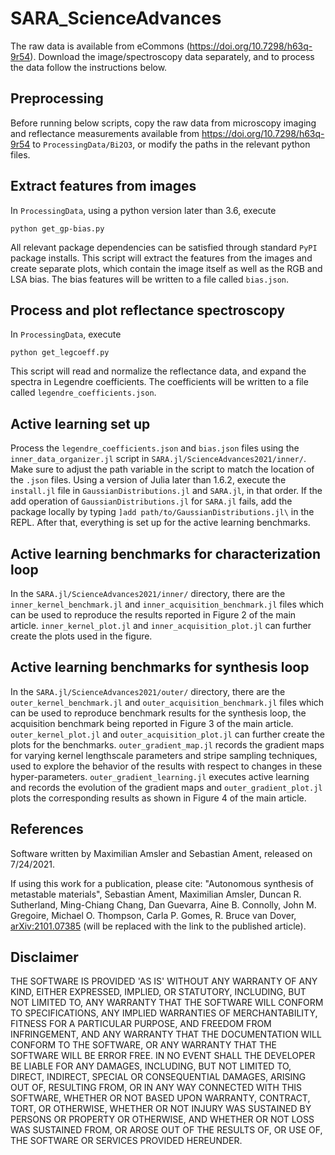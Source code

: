 # SARA_ScienceAdvances

The raw data is available from eCommons (<https://doi.org/10.7298/h63q-9r54>). Download the image/spectroscopy data separately, and to process the data follow the instructions below.

## Preprocessing
Before running below scripts, copy the raw data from microscopy imaging and reflectance measurements available from <https://doi.org/10.7298/h63q-9r54> to `ProcessingData/Bi2O3`, or modify the paths in the relevant python files.

## Extract features from images
In `ProcessingData`, using a python version later than 3.6, execute
```
python get_gp-bias.py
```
All relevant package dependencies can be satisfied through standard `PyPI` package installs. This script will extract the features from the images and create separate plots, which contain the image itself as well as the RGB and LSA bias.
The bias features will be written to a file called `bias.json`.

## Process and plot reflectance spectroscopy
In `ProcessingData`, execute
```
python get_legcoeff.py
```
This script will read and normalize the reflectance data, and expand the spectra in Legendre coefficients.
The coefficients will be written to a file called `legendre_coefficients.json`.

## Active learning set up

Process the `legendre_coefficients.json` and `bias.json` files using the `inner_data_organizer.jl` script in `SARA.jl/ScienceAdvances2021/inner/`. Make sure to adjust the path variable in the script to match the location of the `.json` files. 
Using a version of Julia later than 1.6.2, execute the `install.jl` file in `GaussianDistributions.jl` and `SARA.jl`, in that order. 
If the add operation of `GaussianDistributions.jl` for `SARA.jl` fails, add the package locally by typing `]add path/to/GaussianDistributions.jl\` in the REPL.
After that, everything is set up for the active learning benchmarks.

## Active learning benchmarks for characterization loop

In the `SARA.jl/ScienceAdvances2021/inner/` directory, there are the `inner_kernel_benchmark.jl` and `inner_acquisition_benchmark.jl` files which can be used to reproduce the results reported in Figure 2 of the main article. 
`inner_kernel_plot.jl` and `inner_acquisition_plot.jl` can further create the plots used in the figure.

## Active learning benchmarks for synthesis loop

In the `SARA.jl/ScienceAdvances2021/outer/` directory, there are the `outer_kernel_benchmark.jl` and `outer_acquisition_benchmark.jl` files which can be used to reproduce benchmark results for the synthesis loop, the acquisition benchmark being reported in Figure 3 of the main article. 
`outer_kernel_plot.jl` and `outer_acquisition_plot.jl` can further create the plots for the benchmarks.
`outer_gradient_map.jl` records the gradient maps for varying kernel lengthscale parameters and stripe sampling techniques, used to explore the behavior of the results with respect to changes in these hyper-parameters.
`outer_gradient_learning.jl` executes active learning and records the evolution of the gradient maps and `outer_gradient_plot.jl` plots the corresponding results as shown in Figure 4 of the main article.



## References
Software written by Maximilian Amsler and Sebastian Ament, released on 7/24/2021.


If using this work for a publication, please cite:
"Autonomous synthesis of metastable materials", 
Sebastian Ament, Maximilian Amsler, Duncan R. Sutherland, Ming-Chiang Chang, Dan Guevarra, Aine B. Connolly, John M. Gregoire, Michael O. Thompson, Carla P. Gomes, R. Bruce van Dover, [arXiv:2101.07385](https://arxiv.org/abs/2101.07385) (will be replaced with the link to the published article).

## Disclaimer

THE SOFTWARE IS PROVIDED 'AS IS' WITHOUT ANY WARRANTY OF ANY KIND, EITHER
EXPRESSED, IMPLIED, OR STATUTORY, INCLUDING, BUT NOT LIMITED TO, ANY
WARRANTY THAT THE SOFTWARE WILL CONFORM TO SPECIFICATIONS, ANY IMPLIED
WARRANTIES OF MERCHANTABILITY, FITNESS FOR A PARTICULAR PURPOSE, AND
FREEDOM FROM INFRINGEMENT, AND ANY WARRANTY THAT THE DOCUMENTATION WILL
CONFORM TO THE SOFTWARE, OR ANY WARRANTY THAT THE SOFTWARE WILL BE ERROR
FREE. IN NO EVENT SHALL THE DEVELOPER BE LIABLE FOR ANY DAMAGES, INCLUDING, BUT
NOT LIMITED TO, DIRECT, INDIRECT, SPECIAL OR CONSEQUENTIAL DAMAGES,
ARISING OUT OF, RESULTING FROM, OR IN ANY WAY CONNECTED WITH THIS
SOFTWARE, WHETHER OR NOT BASED UPON WARRANTY, CONTRACT, TORT, OR
OTHERWISE, WHETHER OR NOT INJURY WAS SUSTAINED BY PERSONS OR PROPERTY OR
OTHERWISE, AND WHETHER OR NOT LOSS WAS SUSTAINED FROM, OR AROSE OUT OF
THE RESULTS OF, OR USE OF, THE SOFTWARE OR SERVICES PROVIDED HEREUNDER.
